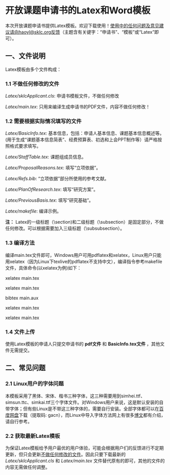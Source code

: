 # 开放课题申请书的Latex和Word模板
本次开放课题申请书提供Latex模板。欢迎下载使用！使用中的任何问题及意见建议请向haoyl@sklc.org反馈（主题含有关键字：“申请书”、“模板”或“Latex”即可）。

## 一、文件说明
Latex模板由多个文件构成：
### 1.1 不做任何修改的文件
_Latex/sklcApplicant.cls_: 申请书模板文件，不做任何修改

_Latex/main.tex_: 只用来编译生成申请书的PDF文件，内容不做任何修改！

### 1.2 需要根据实际情况填写的文件
_Latex/BasicInfo.tex_: 基本信息，包括：申请人基本信息、课题基本信息概述等。(用于生成“课题基本信息简表”、经费预算表、初选和上会PPT制作等）请严格按照格式要求填写。

_Latex/StaffTable.tex_: 课题组成员信息。

_Latex/ProposalReasons.tex_: 填写“立项依据”。

_Latex/Refs.bib_: “立项依据”部分所使用的参考文献。

_Latex/PlanOfResearch.tex_: 填写“研究方案”。

_Latex/PreviousBasis.tex_: 填写“研究基础”。

_Latex/makefile_: 编译示例。

__注：__ Latex的一级标题（\section)和二级标题（\subsection）是固定部分，不做任何修改。可以根据需要加入三级标题（\subsubsection）。

### 1.3 编译方法
编译main.tex文件即可，Windows用户可用pdflatex和xelatex，Linux用户只能用xelatex（因为Linux下texlive的pdflatex不支持中文），编译指令参考makefile文件，具体命令(以xelatex为例)如下：

xelatex main.tex

xelatex main.tex

bibtex main.aux

xelatex main.tex

xelatex main.tex


### 1.4 文件上传
使用Latex模板的申请人只提交申请书的 __pdf文件__ 和 __BasicInfo.tex文件__ ，其他文件无需提交。

## 二、常见问题
### 2.1 Linux用户的字体问题
本模板采用了黑体、宋体、楷书三种字体，这三种需要用到simhei.ttf、simsun.ttc、simkai.ttf三个字体文件。对Windows用户来说，这是默认安装的自带字体；但有些Linux是不带这三种字体的，需要自行安装。全部字体都可以在[百度网盘](https://pan.baidu.com/s/1bT3465hrTA0cHEMl9iaTSA)下载（提取码: gacn），而Linux中导入字体方法网上有很多[博文](https://blog.csdn.net/tieshuxianrezhang/article/details/71080540)都有介绍，请自行参考。
### 2.2 获取最新Latex模板
为保证Latex模板给予用户最优的用户体验，可能会根据用户们的反馈进行不定期更新，但只会更新[不做任何修改的文件](#11-不做任何修改的文件)。因此只要下载最新的 _Latex/sklcApplicant.cls_ 和 _Latex/main.tex_ 文件替代原有的即可，其他的文件的内容无需做任何调整。
